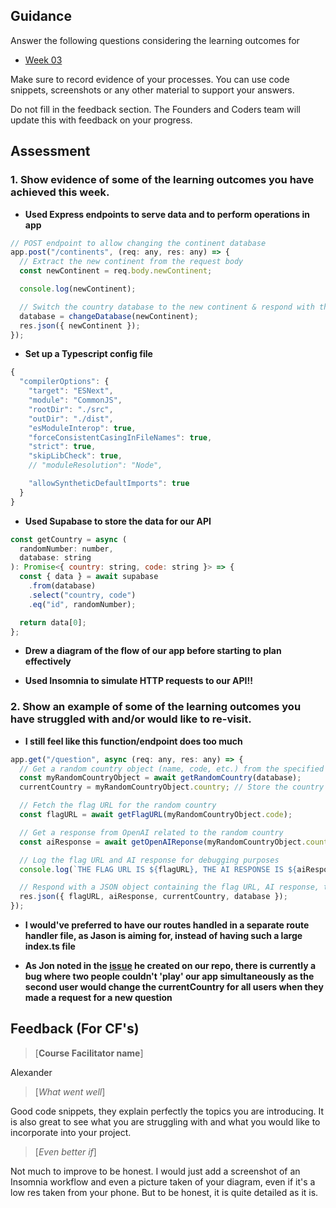 ## Guidance

Answer the following questions considering the learning outcomes for

- [Week 03](https://learn.foundersandcoders.com/course/syllabus/developer/week03-project03-server/learning-outcomes/)

Make sure to record evidence of your processes. You can use code snippets, screenshots or any other material to support your answers.

Do not fill in the feedback section. The Founders and Coders team will update this with feedback on your progress.

## Assessment

### 1. Show evidence of some of the learning outcomes you have achieved this week.

- **Used Express endpoints to serve data and to perform operations in app**

```js
// POST endpoint to allow changing the continent database
app.post("/continents", (req: any, res: any) => {
  // Extract the new continent from the request body
  const newContinent = req.body.newContinent;

  console.log(newContinent);

  // Switch the country database to the new continent & respond with that continent as confirmation
  database = changeDatabase(newContinent);
  res.json({ newContinent });
});
```

- **Set up a Typescript config file**

```js
{
  "compilerOptions": {
    "target": "ESNext",
    "module": "CommonJS",
    "rootDir": "./src",
    "outDir": "./dist",
    "esModuleInterop": true,
    "forceConsistentCasingInFileNames": true,
    "strict": true,
    "skipLibCheck": true,
    // "moduleResolution": "Node",

    "allowSyntheticDefaultImports": true
  }
}
```

- **Used Supabase to store the data for our API**

```js
const getCountry = async (
  randomNumber: number,
  database: string
): Promise<{ country: string, code: string }> => {
  const { data } = await supabase
    .from(database)
    .select("country, code")
    .eq("id", randomNumber);

  return data[0];
};
```

- **Drew a diagram of the flow of our app before starting to plan effectively**

- **Used Insomnia to simulate HTTP requests to our API!!**

### 2. Show an example of some of the learning outcomes you have struggled with and/or would like to re-visit.

- **I still feel like this function/endpoint does too much**

```js
app.get("/question", async (req: any, res: any) => {
  // Get a random country object (name, code, etc.) from the specified continent database
  const myRandomCountryObject = await getRandomCountry(database);
  currentCountry = myRandomCountryObject.country; // Store the country globally

  // Fetch the flag URL for the random country
  const flagURL = await getFlagURL(myRandomCountryObject.code);

  // Get a response from OpenAI related to the random country
  const aiResponse = await getOpenAIReponse(myRandomCountryObject.country);

  // Log the flag URL and AI response for debugging purposes
  console.log(`THE FLAG URL IS ${flagURL}, THE AI RESPONSE IS ${aiResponse}`);

  // Respond with a JSON object containing the flag URL, AI response, the current country, and the database (continent)
  res.json({ flagURL, aiResponse, currentCountry, database });
});
```

- **I would've preferred to have our routes handled in a separate route handler file, as Jason is aiming for, instead of having such a large index.ts file**

- **As Jon noted in the [issue](https://github.com/fac30/PRO03_Riley_Josh_Jack/issues/21) he created on our repo, there is currently a bug where two people couldn't 'play' our app simultaneously as the second user would change the currentCountry for all users when they made a request for a new question**

## Feedback (For CF's)

> [**Course Facilitator name**]

Alexander

> [*What went well*]

Good code snippets, they explain perfectly the topics you are introducing. It is also great to see what you are struggling with and what you would like to incorporate into your project.

> [*Even better if*]

Not much to improve to be honest. I would just add a screenshot of an Insomnia workflow and even a picture taken of your diagram, even if it's a low res taken from your phone. But to be honest, it is quite detailed as it is.

